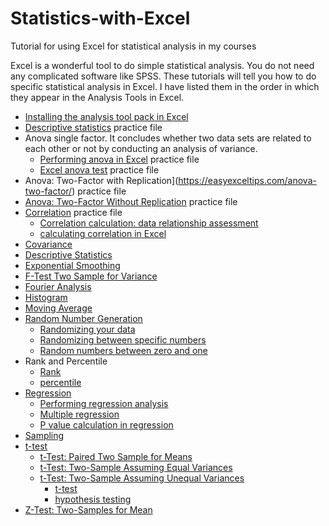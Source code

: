 # Statistics-with-Excel
Tutorial for using Excel for statistical analysis in my courses

Excel is a wonderful tool to do simple statistical analysis. You do not need any complicated software like SPSS. These tutorials will tell you how to do specific statistical analysis in Excel. I have listed them in the order in which they appear in the Analysis Tools in Excel.
- [Installing the analysis tool pack in Excel](/docs/installation.html)
- [Descriptive statistics](https://easyexceltips.com/descriptive-statistics/)        practice file
- Anova single factor. It concludes whether two data sets are related to each other or not by conducting an analysis of variance.
   - [Performing anova in Excel](https://easyexceltips.com/anova/)    practice file
   - [Excel anova test](https://easyexceltips.com/anova-test/)   practice file
- Anova: Two-Factor with Replication](https://easyexceltips.com/anova-two-factor/)    practice file
- [Anova: Two-Factor Without Replication](https://easyexceltips.com/anova-two-factor-without-replication/)     practice file
- [Correlation](https://easyexceltips.com/correlation/)    practice file
   - [Correlation calculation: data relationship assessment](https://easyexceltips.com/correlation-in-excel/)
   - [calculating correlation in Excel](https://web.archive.org/web/20250328130850/https://easyexceltips.com/correlation-in-excel-2/)
- [Covariance](https://easyexceltips.com/covariance-calculation/)
- [Descriptive Statistics](https://easyexceltips.com/descriptive-statistics/)
- [Exponential Smoothing](https://easyexceltips.com/exponential-smoothing/)
- [F-Test Two Sample for Variance](https://easyexceltips.com/f-test/)
- [Fourier Analysis](https://easyexceltips.com/fourier-series/)
- [Histogram](https://easyexceltips.com/histogram/)
- [Moving Average](https://easyexceltips.com/moving-average-formula/)
- [Random Number Generation](https://easyexceltips.com/random-numbers/)
   - [Randomizing your data](https://easyexceltips.com/rand-function/)
   - [Randomizing between specific numbers](https://easyexceltips.com/randbetween-function-in-excel/)
   - [Random numbers between zero and one](https://easyexceltips.com/rand-function/)
- Rank and Percentile
  - [Rank](https://easyexceltips.com/excel-rank-function/)
   - [percentile](https://easyexceltips.com/calculate-percentile/)
- [Regression ](https://easyexceltips.com/regression-analysis/)
  - [Performing regression analysis](https://easyexceltips.com/regression-analysis-in-excel/)
  - [Multiple regression](https://easyexceltips.com/multiple-regression/)
  - [P value calculation in regression](https://easyexceltips.com/p-value-calculator/)
- [Sampling]()
- [t-test](https://easyexceltips.com/how-to-test-statistical-significance-by-t-test/)
  - [t-Test: Paired Two Sample for Means]()
  - [t-Test: Two-Sample Assuming Equal Variances]()
  - [t-Test: Two-Sample Assuming Unequal Variances]()
    -  [t-test](https://easyexceltips.com/t-test/)
    - [hypothesis testing](https://easyexceltips.com/hypothesis-testing/)
- [Z-Test: Two-Samples for Mean]()
